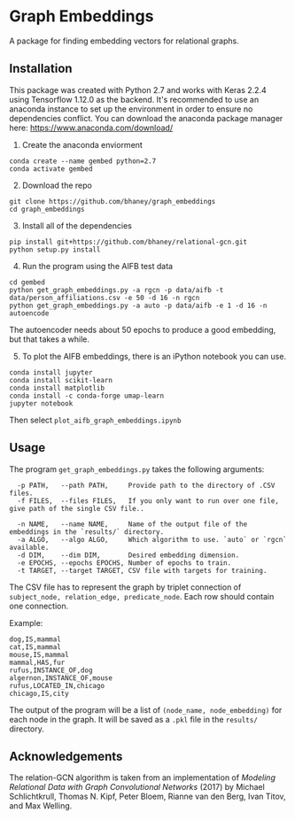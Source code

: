 # Graph Embeddings

A package for finding embedding vectors for relational graphs. 


## Installation
This package was created with Python 2.7 and works with Keras 2.2.4 using Tensorflow 1.12.0 as the backend. It's recommended to use an anaconda instance to set up the environment in order to ensure no dependencies conflict. You can download the anaconda package manager here: https://www.anaconda.com/download/

1. Create the anaconda enviorment
```
conda create --name gembed python=2.7
conda activate gembed
```
2. Download the repo
```
git clone https://github.com/bhaney/graph_embeddings
cd graph_embeddings
```
3. Install all of the dependencies
```
pip install git+https://github.com/bhaney/relational-gcn.git
python setup.py install
```
4. Run the program using the AIFB test data
```
cd gembed
python get_graph_embeddings.py -a rgcn -p data/aifb -t data/person_affiliations.csv -e 50 -d 16 -n rgcn
python get_graph_embeddings.py -a auto -p data/aifb -e 1 -d 16 -n autoencode
```
The autoencoder needs about 50 epochs to produce a good embedding, but that takes a while.

5. To plot the AIFB embeddings, there is an iPython notebook you can use.
```
conda install jupyter
conda install scikit-learn
conda install matplotlib
conda install -c conda-forge umap-learn
jupyter notebook
```
Then select `plot_aifb_graph_embeddings.ipynb`

## Usage

The program `get_graph_embeddings.py` takes the following arguments:
```
  -p PATH,   --path PATH,     Provide path to the directory of .CSV files.
  -f FILES,  --files FILES,   If you only want to run over one file, give path of the single CSV file..

  -n NAME,   --name NAME,     Name of the output file of the embeddings in the `results/` directory.
  -a ALGO,   --algo ALGO,     Which algorithm to use. `auto` or `rgcn` available.
  -d DIM,    --dim DIM,       Desired embedding dimension.
  -e EPOCHS, --epochs EPOCHS, Number of epochs to train.
  -t TARGET, --target TARGET, CSV file with targets for training.
```

The CSV file has to represent the graph by triplet connection of `subject_node, relation_edge, predicate_node`. Each row should contain one connection. 

Example:
```
dog,IS,mammal
cat,IS,mammal
mouse,IS,mammal
mammal,HAS,fur
rufus,INSTANCE_OF,dog
algernon,INSTANCE_OF,mouse
rufus,LOCATED_IN,chicago
chicago,IS,city
```

The output of the program will be a list of `(node_name, node_embedding)` for each node in the graph. It will be saved as a `.pkl` file in the `results/` directory.

## Acknowledgements

The relation-GCN algorithm is taken from an implementation of _Modeling Relational Data with Graph Convolutional Networks_ (2017) by Michael Schlichtkrull, Thomas N. Kipf, Peter Bloem, Rianne van den Berg, Ivan Titov, and Max Welling.
